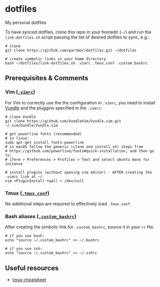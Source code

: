 # dotfiles
My personal dotfiles

To have synced dotfiles, clone this repo in your homedir (`~/`) and run the `link-dotfiles.sh` script passing the list of desired dotfiles to sync, e.g.:

```
# clone
git clone https://github.com/partmor/dotfiles.git ~/dotfiles

# create symbolic links in your home directory
bash ~/dotfiles/link-dotfiles.sh .vimrc .tmux.conf .custom_bashrc
```

## Prerequisites & Comments

### Vim ([`.vimrc`](.vimrc))

For Vim to correctly use the the configuration in `.vimrc`, you need to install [Vundle](https://github.com/VundleVim/Vundle.vim) and the pluggins specified in the `.vimrc`:

```
# clone Vundle
git clone https://github.com/VundleVim/Vundle.vim.git ~/.vim/bundle/Vundle.vim

# get powerline fonts (recommended)
# in linux:
sudo apt-get install fonts-powerline
# in macOS follow the generic (clone and install.sh) steps from
# https://github.com/powerline/fonts#quick-installation, and then go to:
# iTerm > Preferences > Profiles > Text and select ubuntu mono for instance

# install plugins (without opening vim editor) - AFTER creating the .vimrc link at ~/
vim +PluginInstall +qall > /dev/null
```
### Tmux ([`.tmux.conf`](.tmux.conf))

No additional steps are required to effectively load `.tmux.conf`.

### Bash aliases ([`.custom_bashrc`](.custom_bashrc))

After creating the simbolic link for `.custom_bashrc`, source it in your `rc` file.

```
# if you use bash:
echo "source ~/.custom_bashrc" >> ~/.bashrc

# if you use zsh:
echo "source ~/.custom_bashrc" >> ~/.zshrc 
```

## Useful resources

+ [tmux cheatsheet](https://gist.github.com/MohamedAlaa/2961058)

